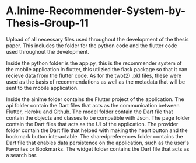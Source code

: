 # A.Inime-Recommender-System-by-Thesis-Group-11
Upload of all necessary files used throughout the development of the thesis paper. 
This includes the folder for the python code and the flutter code used throughout the development.

  Inside the python folder is the app.py, this is the recommender system of the mobile application in flutter, this utilzied the flask package so that it can recieve data from the flutter code. As for the two(2) .pkl files, these were used as the basis of recommendations as well as the metadata that will be sent to the mobile application.

Inside the ainime folder contains the Flutter project of the application. 
The api folder contain the Dart files that acts as the communication between Flutter, Heroku and Github.
The model folder contain the Dart file that contain the objects and classes to be compatible with Json.
The page folder contain the Dart files that acts as the UI of the application. 
The provider folder contain the Dart file that helped with making the heart button and the bookmark button interactable.
The sharedpreferences folder contains the Dart file that enables data persistence on the application, such as the user's Favorites or Bookmarks.
The widget folder contains the Dart file that acts as a search bar.
